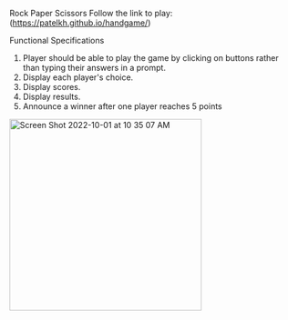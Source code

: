 Rock Paper Scissors
Follow the link to play: (https://patelkh.github.io/handgame/)

Functional Specifications
1. Player should be able to play the game by clicking on buttons rather than typing their answers in a prompt.
2. Display each player's choice.
3. Display scores.
4. Display results.
5. Announce a winner after one player reaches 5 points

<img width="337" alt="Screen Shot 2022-10-01 at 10 35 07 AM" src="https://user-images.githubusercontent.com/76967126/193421548-126e6422-231a-48fa-b29b-2f7baccae38e.png">
